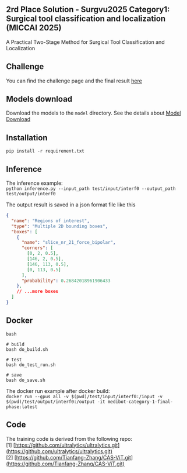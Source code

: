 ## 2rd Place Solution - Surgvu2025 Category1: Surgical tool classification and localization (MICCAI 2025)

A Practical Two-Stage Method for Surgical Tool Classification and Localization
## Challenge
You can find the challenge page and the final result [here](https://surgvu25.grand-challenge.org/surgvu/)

## Models download
Download the models to the `model` directory. See the details about [Model Download](model/README.md)

## Installation
`pip install -r requirement.txt`

## Inference
The inference example:
<br>`python inference.py --input_path test/input/interf0 --output_path test/output/interf0`

The output result is saved in a json format file like this
```json
{
  "name": "Regions of interest",
  "type": "Multiple 2D bounding boxes",
  "boxes": [
    {
      "name": "slice_nr_21_force_bipolar",
      "corners": [
        [0, 2, 0.5],
        [146, 2, 0.5],
        [146, 113, 0.5],
        [0, 113, 0.5]
      ],
      "probability": 0.26842018961906433
    },
    // ...more boxes
  ]
}
```
## Docker
```
bash

# build
bash do_build.sh

# test
bash do_test_run.sh

# save
bash do_save.sh
```
The docker run example after docker build:<br>
`docker run --gpus all -v $(pwd)/test/input/interf0:/input -v $(pwd)/test/output/interf0:/output -it medibot-category-1-final-phase:latest`


## Code
The training code is derived from the following repo:<br>
[1] [https://github.com/ultralytics/ultralytics.git](https://github.com/ultralytics/ultralytics.git)<br>
[2] [https://github.com/Tianfang-Zhang/CAS-ViT.git](https://github.com/Tianfang-Zhang/CAS-ViT.git)